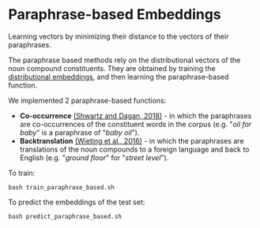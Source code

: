 # Paraphrase-based Embeddings

Learning vectors by minimizing their distance to the vectors of their paraphrases.

The paraphrase based methods rely on the distributional vectors 
of the noun compound constituents. 
They are obtained by training the 
[distributional embeddings](../distributional/README.md), 
and then learning the paraphrase-based function.

We implemented 2 paraphrase-based functions:

- **Co-occurrence** [(Shwartz and Dagan, 2018)](https://aclweb.org/anthology/P18-1111) - in which the paraphrases are co-occurrences of the constituent words in the corpus (e.g. "*oil for baby*" is a paraphrase of "*baby oil*").
- **Backtranslation** [(Wieting et al., 2016)](https://arxiv.org/pdf/1511.08198.pdf) - in which the paraphrases are translations of the noun compounds to a foreign language and back to English (e.g. "*ground floor*" for "*street level*").

To train:

```
bash train_paraphrase_based.sh
```

To predict the embeddings of the test set:

```
bash predict_paraphrase_based.sh
```

